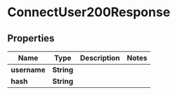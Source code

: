 

# ConnectUser200Response

## Properties

Name | Type | Description | Notes
------------ | ------------- | ------------- | -------------
**username** | **String** |  | 
**hash** | **String** |  | 




